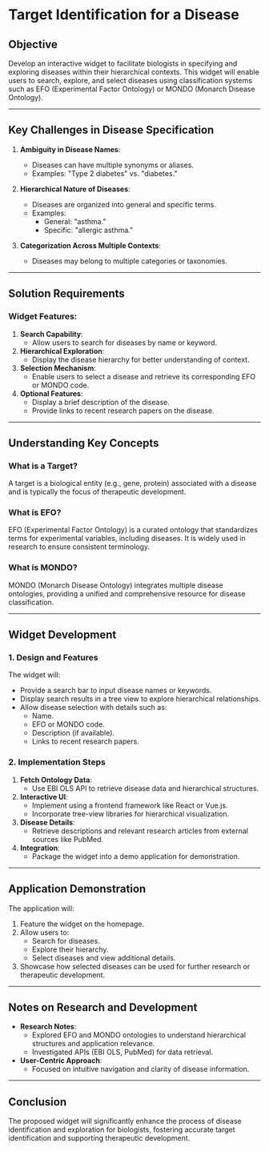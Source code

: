# Target Identification for a Disease

## Objective
Develop an interactive widget to facilitate biologists in specifying and exploring diseases within their hierarchical contexts. This widget will enable users to search, explore, and select diseases using classification systems such as EFO (Experimental Factor Ontology) or MONDO (Monarch Disease Ontology).

---

## Key Challenges in Disease Specification
1. **Ambiguity in Disease Names**:
   - Diseases can have multiple synonyms or aliases.
   - Examples: "Type 2 diabetes" vs. "diabetes."

2. **Hierarchical Nature of Diseases**:
   - Diseases are organized into general and specific terms.
   - Examples:
     - General: "asthma."
     - Specific: "allergic asthma."

3. **Categorization Across Multiple Contexts**:
   - Diseases may belong to multiple categories or taxonomies.
   
---

## Solution Requirements
### Widget Features:
1. **Search Capability**:
   - Allow users to search for diseases by name or keyword.
2. **Hierarchical Exploration**:
   - Display the disease hierarchy for better understanding of context.
3. **Selection Mechanism**:
   - Enable users to select a disease and retrieve its corresponding EFO or MONDO code.
4. **Optional Features**:
   - Display a brief description of the disease.
   - Provide links to recent research papers on the disease.




---

## Understanding Key Concepts
### What is a Target?
A target is a biological entity (e.g., gene, protein) associated with a disease and is typically the focus of therapeutic development.

### What is EFO?
EFO (Experimental Factor Ontology) is a curated ontology that standardizes terms for experimental variables, including diseases. It is widely used in research to ensure consistent terminology.

### What is MONDO?
MONDO (Monarch Disease Ontology) integrates multiple disease ontologies, providing a unified and comprehensive resource for disease classification.

---

## Widget Development
### 1. **Design and Features**
The widget will:
   - Provide a search bar to input disease names or keywords.
   - Display search results in a tree view to explore hierarchical relationships.
   - Allow disease selection with details such as:
     - Name.
     - EFO or MONDO code.
     - Description (if available).
     - Links to recent research papers.

### 2. **Implementation Steps**
1. **Fetch Ontology Data**:
   - Use EBI OLS API to retrieve disease data and hierarchical structures.
2. **Interactive UI**:
   - Implement using a frontend framework like React or Vue.js.
   - Incorporate tree-view libraries for hierarchical visualization.
3. **Disease Details**:
   - Retrieve descriptions and relevant research articles from external sources like PubMed.
4. **Integration**:
   - Package the widget into a demo application for demonstration.

---

## Application Demonstration
The application will:
1. Feature the widget on the homepage.
2. Allow users to:
   - Search for diseases.
   - Explore their hierarchy.
   - Select diseases and view additional details.
3. Showcase how selected diseases can be used for further research or therapeutic development.

---


## Notes on Research and Development
- **Research Notes**:
  - Explored EFO and MONDO ontologies to understand hierarchical structures and application relevance.
  - Investigated APIs (EBI OLS, PubMed) for data retrieval.
- **User-Centric Approach**:
  - Focused on intuitive navigation and clarity of disease information.

---

## Conclusion
The proposed widget will significantly enhance the process of disease identification and exploration for biologists, fostering accurate target identification and supporting therapeutic development.

